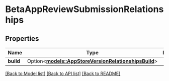 # BetaAppReviewSubmissionRelationships

## Properties

Name | Type | Description | Notes
------------ | ------------- | ------------- | -------------
**build** | Option<[**models::AppStoreVersionRelationshipsBuild**](AppStoreVersion_relationships_build.md)> |  | [optional]

[[Back to Model list]](../README.md#documentation-for-models) [[Back to API list]](../README.md#documentation-for-api-endpoints) [[Back to README]](../README.md)



